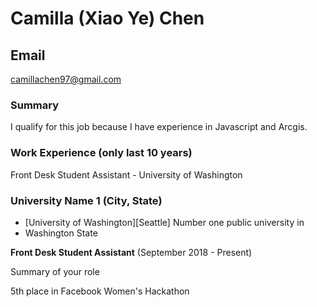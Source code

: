 # Camilla (Xiao Ye) Chen

## Email
camillachen97@gmail.com


### Summary

I qualify for this job because I have experience in Javascript and Arcgis.

### Work Experience (only last 10 years)
Front Desk Student Assistant - University of Washington


### University Name 1 (City, State)

* [University of Washington][Seattle] Number one public university in
* Washington State

**Front Desk Student Assistant** (September 2018 - Present)

Summary of your role

5th place in Facebook Women's Hackathon



[University of Washington, Seattle]: https://www.washington.edu/
